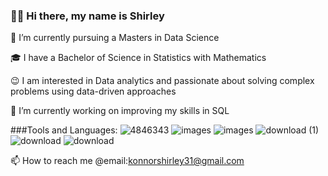 ### 👋😘 Hi there, my name is Shirley

🌱 I’m currently pursuing a Masters in Data Science

🎓 I have a Bachelor of Science in Statistics with Mathematics

😉 I am interested in Data analytics and passionate about solving complex problems using data-driven approaches

🔭 I’m currently working on improving my skills in SQL 

###Tools and Languages: ![4846343](https://github.com/Shirlsak/Shirlsak/assets/124059202/6b12d60f-a5fc-4ec4-8a13-40331ca3c940) ![images](https://github.com/Shirlsak/Shirlsak/assets/124059202/d6a069dd-fa7a-4a57-acb4-b2771b50e7cf)
 ![images](https://github.com/Shirlsak/Shirlsak/assets/124059202/d8f756ef-dabe-46d3-a7d0-4cc2bcd8f3fc) ![download (1)](https://github.com/Shirlsak/Shirlsak/assets/124059202/c1084672-9a39-47f2-8afb-162586539567) ![download](https://github.com/Shirlsak/Shirlsak/assets/124059202/955adbfe-037a-4824-adf4-0bc2cd11dd61) ![download](https://github.com/Shirlsak/Shirlsak/assets/124059202/ff26e3b0-e729-4eb1-8d6e-b8111c14266e)

📫 How to reach me @email:konnorshirley31@gmail.com


<!--
**Shirlsak/Shirlsak** is a ✨ _special_ ✨ repository because its `README.md` (this file) appears on your GitHub profile.

Here are some ideas to get you started:

**- 🔭 I’m currently working on ...
- 🌱 I’m currently learning ...
- 👯 I’m looking to collaborate on ...
- 🤔 I’m looking for help with ...
- 💬 Ask me about ...
- 📫 How to reach me: ...
- 😄 Pronouns: ...
- ⚡ Fun fact: ...
-->
